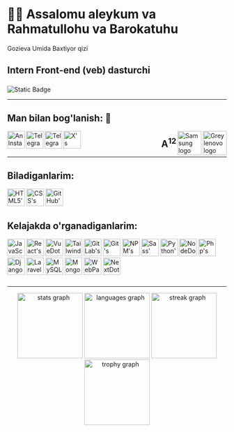 <h1 align="left">👋🏻 Assalomu aleykum va Rahmatullohu va Barokatuhu</h1>
<p align="left">Gozieva Umida Baxtiyor qizi</p>
<h2 align="left">Intern Front-end (veb) dasturchi</h2>

###

![Static Badge](https://img.shields.io/badge/Visual_Studio_Code-One_love-007ACC)

<hr>

###

## Man bilan bog'lanish: 🤝
 
<img align="left" height="40" width="40" src="https://cdn.simpleicons.org/instagram" alt="An Instagram logo"/>
<img align="left" height="40" width="40" src="https://cdn.simpleicons.org/telegram" alt="Telegram's logo" />
<img align="left" height="40" width="40" src="https://cdn.simpleicons.org/facebook" alt="Telegram's logo" />
<img align="left" height="40" width="40" src="https://cdn.simpleicons.org/x" alt="X's logo" https://x.com/UmidaGozieva/>
<img align="right" height="55" width="55" src="https://cdn.simpleicons.org/lenovo/gray" alt="Grey lenovo logo" />
<img align="right" height="55" width="55" src="https://cdn.simpleicons.org/samsung" alt="Samsung logo" />
<h2 align="right">A<sup>12</sup></h2>

<hr>

###

## Biladiganlarim:

<div align="left">
 
<img height="40" width="40" src="https://cdn.simpleicons.org/html5" alt="HTML5's logo" />
<img height="40" width="40" src="https://cdn.simpleicons.org/css3" alt="CSS's logo" />
<img height="40" width="40" src="https://cdn.simpleicons.org/github" alt="GitHub's logo" />

</div>

###

## Kelajakda o'rganadiganlarim:

<div align="left">
 
<img height="40" width="40" src="https://cdn.simpleicons.org/javascript" alt="JavaScript's logo"/>
<img height="40" width="40" src="https://cdn.simpleicons.org/react" alt="React's logo" />
<img height="40" width="40" src="https://cdn.simpleicons.org/vuedotjs" alt="VueDot JS' logo" />
<img height="40" width="40" src="https://cdn.simpleicons.org/tailwindcss" alt="Tailwind CSS's logo" />
<img height="40" width="40" src="https://cdn.simpleicons.org/gitlab" alt="GitLab's logo" />
<img height="40" width="40" src="https://cdn.simpleicons.org/git" alt="Git's logo" />
<img height="40" width="40" src="https://cdn.simpleicons.org/npm" alt="NPM's logo" />
<img height="40" width="40" src="https://cdn.simpleicons.org/sass" alt="Sass' logo" />
<img height="40" width="40" src="https://cdn4.iconfinder.com/data/icons/logos-and-brands/512/267_Python_logo-512.png" alt="Python's logo"/>
<img height="40" width="40" src="https://cdn.simpleicons.org/nodedotjs" alt="NodeDotJS' logo" />
<img height="40" width="40" src="https://cdn.simpleicons.org/php" alt="Php's logo" /> 
<img height="40" width="40" src="https://cdn.simpleicons.org/django" alt="Django's logo" /> 
<img height="40" width="40" src="https://cdn.simpleicons.org/laravel" alt="Laravel's logo" />
<img height="40" width="40" src="https://cdn.simpleicons.org/mysql" alt="MySQL's logo" />
<img height="40" width="40" src="https://cdn.simpleicons.org/mongodb" alt="MongoDB's logo" /> 
<img height="40" width="40" src="https://cdn.simpleicons.org/webpack" alt="WebPack's logo" />
<img height="40" width="40" src="https://cdn.simpleicons.org/nextdotjs" alt="NextDotJS' logo" /> 

</div>


###
<hr>
<div align="center">
  <img src="https://github-readme-stats.vercel.app/api?username=umida-dasturchi&hide_title=false&hide_rank=false&show_icons=true&include_all_commits=true&count_private=true&disable_animations=false&theme=blue-green&locale=en&hide_border=false&order=1" height="150" alt="stats graph"  />
  <img src="https://github-readme-stats.vercel.app/api/top-langs?username=umida-dasturchi&locale=en&hide_title=true&layout=compact&card_width=320&langs_count=5&theme=blue-green&hide_border=false&order=2" height="150" alt="languages graph"  />
  <img src="https://streak-stats.demolab.com?user=umida-dasturchi&locale=en&mode=daily&theme=blue-green&hide_border=false&border_radius=15&order=3" height="150" alt="streak graph"  />
  <img src="https://github-profile-trophy.vercel.app?username=umida-dasturchi&theme=matrix&column=-1&row=1&margin-w=8&margin-h=8&no-bg=true&no-frame=false&order=4" height="150" alt="trophy graph"  />
</div>

<!---
Umida-dasturchi/Umida-dasturchi is a ✨ special ✨ repository because its `README.md` (this file) appears on your GitHub profile.
You can click the Preview link to take a look at your changes.
--->
